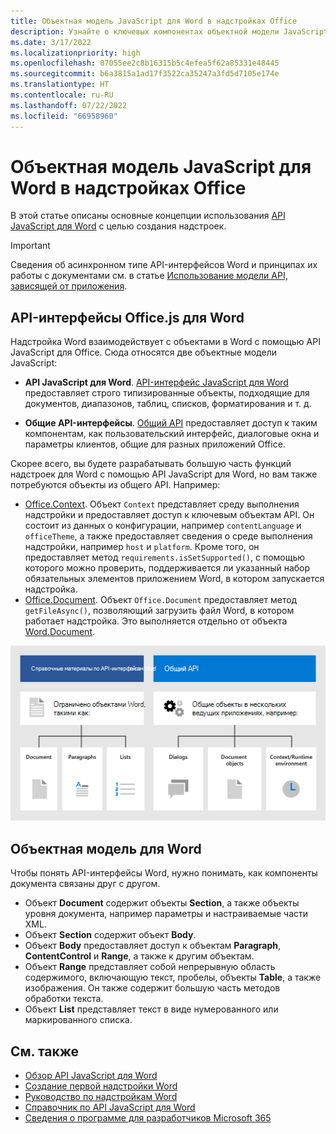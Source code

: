 ```yaml
---
title: Объектная модель JavaScript для Word в надстройках Office
description: Узнайте о ключевых компонентах объектной модели JavaScript, определенной в Word.
ms.date: 3/17/2022
ms.localizationpriority: high
ms.openlocfilehash: 07055ee2c8b16315b5c4efea5f62a85331e48445
ms.sourcegitcommit: b6a3815a1ad17f3522ca35247a3fd5d7105e174e
ms.translationtype: HT
ms.contentlocale: ru-RU
ms.lasthandoff: 07/22/2022
ms.locfileid: "66958960"
---
```

# <a name="word-javascript-object-model-in-office-add-ins"></a>Объектная модель JavaScript для Word в надстройках Office

В этой статье описаны основные концепции использования [API JavaScript для Word](../reference/overview/word-add-ins-reference-overview.md) с целью создания надстроек.

> [!IMPORTANT]
> Сведения об асинхронном типе API-интерфейсов Word и принципах их работы с документами см. в статье [Использование модели API, зависящей от приложения](../develop/application-specific-api-model.md).

## <a name="officejs-apis-for-word"></a>API-интерфейсы Office.js для Word

Надстройка Word взаимодействует с объектами в Word с помощью API JavaScript для Office. Сюда относятся две объектные модели JavaScript:

* **API JavaScript для Word**. [API-интерфейс JavaScript для Word](/javascript/api/word) предоставляет строго типизированные объекты, подходящие для документов, диапазонов, таблиц, списков, форматирования и т. д.

* **Общие API-интерфейсы**. [Общий API](/javascript/api/office) предоставляет доступ к таким компонентам, как пользовательский интерфейс, диалоговые окна и параметры клиентов, общие для разных приложений Office.

Скорее всего, вы будете разрабатывать большую часть функций надстроек для Word с помощью API JavaScript для Word, но вам также потребуются объекты из общего API. Например:

* [Office.Context](/javascript/api/office/office.context). Объект `Context` представляет среду выполнения надстройки и предоставляет доступ к ключевым объектам API. Он состоит из данных о конфигурации, например `contentLanguage` и `officeTheme`, а также предоставляет сведения о среде выполнения надстройки, например `host` и `platform`. Кроме того, он предоставляет метод `requirements.isSetSupported()`, с помощью которого можно проверить, поддерживается ли указанный набор обязательных элементов приложением Word, в котором запускается надстройка.
* [Office.Document](/javascript/api/office/office.document). Объект `Office.Document` предоставляет метод `getFileAsync()`, позволяющий загрузить файл Word, в котором работает надстройка. Это выполняется отдельно от объекта [Word.Document](/javascript/api/word/word.document).

![Различия между API JS для Word и общими API.](../images/word-js-api-common-api.png)

## <a name="word-specific-object-model"></a>Объектная модель для Word

Чтобы понять API-интерфейсы Word, нужно понимать, как компоненты документа связаны друг с другом.

* Объект **Document** содержит объекты **Section**, а также объекты уровня документа, например параметры и настраиваемые части XML.
* Объект **Section** содержит объект **Body**.
* Объект **Body** предоставляет доступ к объектам **Paragraph**, **ContentControl** и **Range**, а также к другим объектам.
* Объект **Range** представляет собой непрерывную область содержимого, включающую текст, пробелы, объекты **Table**, а также изображения. Он также содержит большую часть методов обработки текста.
* Объект **List** представляет текст в виде нумерованного или маркированного списка.

## <a name="see-also"></a>См. также

* [Обзор API JavaScript для Word](../reference/overview/word-add-ins-reference-overview.md)
* [Создание первой надстройки Word](../quickstarts/word-quickstart.md)
* [Руководство по надстройкам Word](../tutorials/word-tutorial.md)
* [Справочник по API JavaScript для Word](/javascript/api/word)
* [Сведения о программе для разработчиков Microsoft 365](https://developer.microsoft.com/microsoft-365/dev-program)
